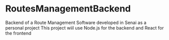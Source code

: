 # RoutesManagementBackend
Backend of a Route Management Software developed in Senai as a personal project
This project wiil use Node.js for the backend and React for the frontend
